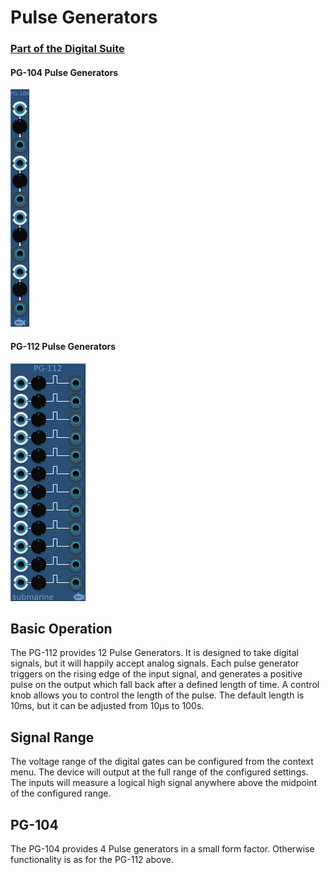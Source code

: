# Pulse Generators
### [Part of the Digital Suite](DS.md)
#### PG-104 Pulse Generators
![View of the Pulse Generators](PG-104.png "Pulse Generators")
#### PG-112 Pulse Generators
![View of the Pulse Generators](PG-112.png "Pulse Generators")

## Basic Operation

The PG-112 provides 12 Pulse Generators. It is designed to take digital signals, but it will happily accept analog signals. Each pulse generator triggers on the rising edge of the input signal, and generates a positive pulse on the output which fall back after a defined length of time. A control knob allows you to control the length of the pulse. The default length is 10ms, but it can be adjusted from 10&#x3bc;s to 100s.

## Signal Range

The voltage range of the digital gates can be configured from the context menu. The device will output at the full range of the configured settings. The inputs will measure a logical high signal anywhere above the midpoint of the configured range.

## PG-104

The PG-104 provides 4 Pulse generators in a small form factor. Otherwise functionality is as for the PG-112 above.
